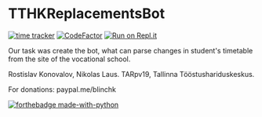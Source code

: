 # TTHKReplacementsBot
[![time tracker](https://wakatime.com/badge/github/blinchk/tthk-replacements-bot.svg)](https://wakatime.com/badge/github/blinchk/tthk-replacements-bot)
[![CodeFactor](https://www.codefactor.io/repository/github/blinchk/tthk-replacements-bot/badge)](https://www.codefactor.io/repository/github/blinchk/tthk-replacements-bot)
[![Run on Repl.it](https://repl.it/badge/github/blinchk/tthk-replacements-bot)](https://repl.it/github/blinchk/tthk-replacements-bot)

Our task was create the bot, what can parse changes in student's timetable from the site of the vocational school.

Rostislav Konovalov, Nikolas Laus.
TARpv19, Tallinna Tööstushariduskeskus.

For donations: paypal.me/blinchk

[![forthebadge made-with-python](http://ForTheBadge.com/images/badges/made-with-python.svg)](https://www.python.org/)
